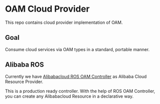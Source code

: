 # OAM Cloud Provider

This repo contains cloud provider implementation of OAM.

## Goal

Consume cloud services via OAM types in a standard, portable manner.

## Alibaba ROS

Currently we have [Alibabacloud ROS OAM Controller](alibabacloud/ros/README.md#ROS-OAM-Controller) as Alibaba Cloud Resource Provider.

This is a production ready controller. With the help of ROS OAM Controller, you can create any Alibabacloud Resource in a declarative way.